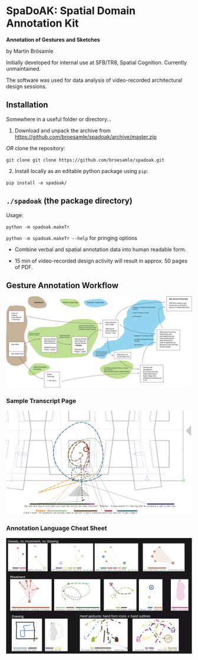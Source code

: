 

SpaDoAK: Spatial Domain Annotation Kit
======================================

**Annotation of Gestures and Sketches**

by Martin Brösamle

Initially developed for internal use at SFB/TR8, Spatial Cognition.
Currently unmaintained.


The software was used for data analysis of video-recorded architectural design sessions.


Installation
------------

Somewhere in a useful folder or directory...

1. Download and unpack the archive from https://github.com/broesamle/spadoak/archive/master.zip 

*OR* clone the repository:

`git clone git clone https://github.com/broesamle/spadoak.git`

2. Install locally as an editable python package using `pip`:

`pip install -e spadoak/`


`./spadoak` (the package directory)
-----------------------------------

Usage:

`python -m spadoak.makeTr`

`python -m spadoak.makeTr --help` for pringing options

+ Combine verbal and spatial annotation data into human readable form.

+ 15 min of video-recorded design activity will result in approx. 50 pages of PDF.

Gesture Annotation Workflow
---------------------------

![Data Analysis Workflow](data-analysis-workflow.jpg)

### Sample Transcript Page

![Sample Transcript Page](transcript-sample.jpg)

### Annotation Language Cheat Sheet

![Annotation Cheat Sheet](annotation-language-cheat-sheet.jpg)


